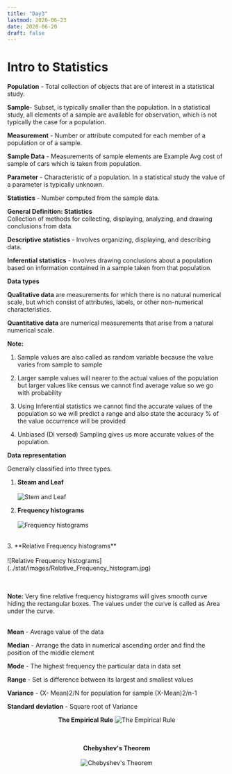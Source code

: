 ```yaml
---
title: "Day3"
lastmod: 2020-06-23
date: 2020-06-20
draft: false
---
```

# Intro to Statistics

**Population** - Total collection of objects that are of interest in a statistical study.

**Sample**- Subset, is typically smaller than the population. In a statistical study, all elements of a sample are available for observation, which is not typically the case for a population.

**Measurement** -  Number or attribute computed for each member of a population or of a sample.

**Sample Data** - Measurements of sample elements are Example Avg cost of sample of cars which is taken from population.

**Parameter** - Characteristic of a population. In a statistical study the value of a parameter is typically unknown.

**Statistics** - Number computed from the sample data.

**General Definition: Statistics**
<br>
Collection of methods for collecting, displaying, analyzing, and drawing conclusions from data.
<br>

**Descriptive statistics** - Involves organizing, displaying, and describing data.

**Inferential statistics** - Involves drawing conclusions about a population based on information contained in a sample taken from that population.

**Data types**

**Qualitative data** are measurements for which there is no natural numerical scale, but which consist of attributes, labels, or other non-numerical characteristics.

**Quantitative data** are numerical measurements that arise from a natural numerical scale.

**Note:**

1. Sample values are also called as random variable because the value varies from sample to sample

2. Larger sample values will nearer to the actual values of the population but larger values like census we cannot find average value so we go with probability

3. Using Inferential statistics we cannot find the accurate values of the population so we will predict a range and also state the accuracy % of the value occurrence will be provided

4. Unbiased (Di versed) Sampling gives us more accurate values of the population.

**Data representation**

Generally classified into three types.
1. **Steam and Leaf**<br><br>
![Stem and Leaf](../stat/images/stem_and_leaf)

2. **Frequency histograms**
<br><br>
![Frequency histograms](../stat/images/Frequency_histogram.jpg)
<br>
3. **Relative Frequency histograms**
<br> <br>
![Relative Frequency histograms](../stat/images/Relative_Frequency_histogram.jpg)

<br><br>
**Note:** Very fine relative frequency histograms will gives smooth curve hiding the rectangular boxes. The values under the curve is called as Area under the curve.
<br><br>

**Mean** - Average value of the data

**Median** -  Arrange the data in numerical ascending order and find the position of the middle element

**Mode** -  The highest frequency the particular data in data set

**Range** - Set is difference between its largest and smallest values

**Variance** - (X- Mean)2/N for population for sample (X-Mean)2/n-1

**Standard deviation** - Square root of Variance
<center>

**The Empirical Rule**
![The Empirical Rule](../stat/images/Emprichal_Rule.jpg)

<br> <br>
**Chebyshev's Theorem**<br><br>
![Chebyshev's Theorem](../stat/images/chebys.jpg)
</center>
